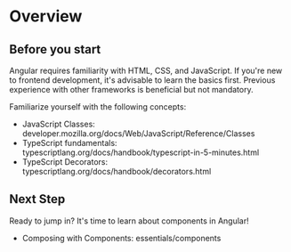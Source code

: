 # Overview

## Before you start

Angular requires familiarity with HTML, CSS, and JavaScript. If you're new to frontend development, it's advisable to learn the basics first. Previous experience with other frameworks is beneficial but not mandatory.

Familiarize yourself with the following concepts:

- JavaScript Classes: developer.mozilla.org/docs/Web/JavaScript/Reference/Classes
- TypeScript fundamentals: typescriptlang.org/docs/handbook/typescript-in-5-minutes.html
- TypeScript Decorators: typescriptlang.org/docs/handbook/decorators.html

## Next Step

Ready to jump in? It's time to learn about components in Angular!

- Composing with Components: essentials/components